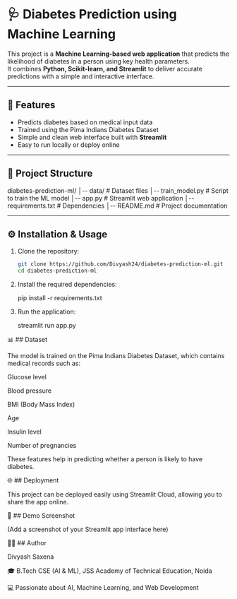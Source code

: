 # 🩺 Diabetes Prediction using Machine Learning

This project is a **Machine Learning-based web application** that predicts the likelihood of diabetes in a person using key health parameters.  
It combines **Python, Scikit-learn, and Streamlit** to deliver accurate predictions with a simple and interactive interface.  

---

## 🚀 Features
- Predicts diabetes based on medical input data  
- Trained using the Pima Indians Diabetes Dataset  
- Simple and clean web interface built with **Streamlit**  
- Easy to run locally or deploy online  

---

## 📂 Project Structure

diabetes-prediction-ml/
│-- data/ # Dataset files
│-- train_model.py # Script to train the ML model
│-- app.py # Streamlit web application
│-- requirements.txt # Dependencies
│-- README.md # Project documentation

---

## ⚙️ Installation & Usage

1. Clone the repository:
   ```bash
   git clone https://github.com/Divyash24/diabetes-prediction-ml.git
   cd diabetes-prediction-ml
2. Install the required dependencies:

   pip install -r requirements.txt



3. Run the application:

   streamlit run app.py


📊 ## Dataset

The model is trained on the Pima Indians Diabetes Dataset, which contains medical records such as:

Glucose level

Blood pressure

BMI (Body Mass Index)

Age

Insulin level

Number of pregnancies

These features help in predicting whether a person is likely to have diabetes.

🌐 ## Deployment

This project can be deployed easily using Streamlit Cloud, allowing you to share the app online.

📸 ## Demo Screenshot

(Add a screenshot of your Streamlit app interface here)

👨‍💻 ## Author

Divyash Saxena

🎓 B.Tech CSE (AI & ML), JSS Academy of Technical Education, Noida

💻 Passionate about AI, Machine Learning, and Web Development
